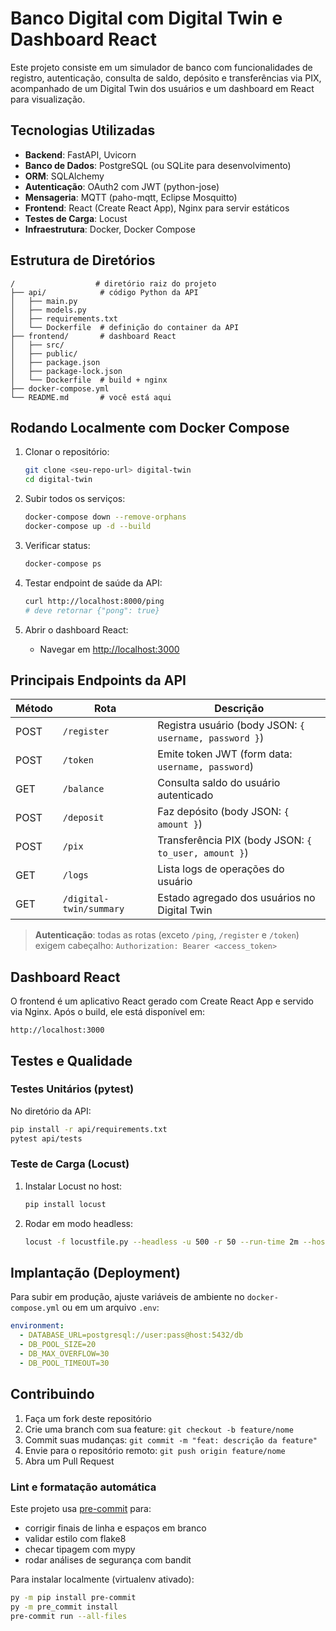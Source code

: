 # Banco Digital com Digital Twin e Dashboard React

Este projeto consiste em um simulador de banco com funcionalidades de registro, autenticação, consulta de saldo, depósito e transferências via PIX, acompanhado de um Digital Twin dos usuários e um dashboard em React para visualização.

## Tecnologias Utilizadas

* **Backend**: FastAPI, Uvicorn
* **Banco de Dados**: PostgreSQL (ou SQLite para desenvolvimento)
* **ORM**: SQLAlchemy
* **Autenticação**: OAuth2 com JWT (python-jose)
* **Mensageria**: MQTT (paho-mqtt, Eclipse Mosquitto)
* **Frontend**: React (Create React App), Nginx para servir estáticos
* **Testes de Carga**: Locust
* **Infraestrutura**: Docker, Docker Compose

## Estrutura de Diretórios

```
/                  # diretório raiz do projeto
├── api/            # código Python da API
│   ├── main.py
│   ├── models.py
│   ├── requirements.txt
│   └── Dockerfile  # definição do container da API
├── frontend/       # dashboard React
│   ├── src/
│   ├── public/
│   ├── package.json
│   ├── package-lock.json
│   └── Dockerfile  # build + nginx
├── docker-compose.yml
└── README.md       # você está aqui
```

## Rodando Localmente com Docker Compose

1. Clonar o repositório:

   ```bash
   git clone <seu-repo-url> digital-twin
   cd digital-twin
   ```
2. Subir todos os serviços:

   ```bash
   docker-compose down --remove-orphans
   docker-compose up -d --build
   ```
3. Verificar status:

   ```bash
   docker-compose ps
   ```
4. Testar endpoint de saúde da API:

   ```bash
   curl http://localhost:8000/ping
   # deve retornar {"pong": true}
   ```
5. Abrir o dashboard React:

   * Navegar em [http://localhost:3000](http://localhost:3000)

## Principais Endpoints da API

| Método | Rota                    | Descrição                                              |
| ------ | ----------------------- | ------------------------------------------------------ |
| POST   | `/register`             | Registra usuário (body JSON: `{ username, password }`) |
| POST   | `/token`                | Emite token JWT (form data: `username, password`)      |
| GET    | `/balance`              | Consulta saldo do usuário autenticado                  |
| POST   | `/deposit`              | Faz depósito (body JSON: `{ amount }`)                 |
| POST   | `/pix`                  | Transferência PIX (body JSON: `{ to_user, amount }`)   |
| GET    | `/logs`                 | Lista logs de operações do usuário                     |
| GET    | `/digital-twin/summary` | Estado agregado dos usuários no Digital Twin           |

> **Autenticação**: todas as rotas (exceto `/ping`, `/register` e `/token`) exigem cabeçalho:
> `Authorization: Bearer <access_token>`

## Dashboard React

O frontend é um aplicativo React gerado com Create React App e servido via Nginx. Após o build, ele está disponível em:

```
http://localhost:3000
```

## Testes e Qualidade

### Testes Unitários (pytest)

No diretório da API:

```bash
pip install -r api/requirements.txt
pytest api/tests
```

### Teste de Carga (Locust)

1. Instalar Locust no host:

   ```bash
   pip install locust
   ```
2. Rodar em modo headless:

   ```bash
   locust -f locustfile.py --headless -u 500 -r 50 --run-time 2m --host http://host.docker.internal:8000
   ```

## Implantação (Deployment)

Para subir em produção, ajuste variáveis de ambiente no `docker-compose.yml` ou em um arquivo `.env`:

```yaml
environment:
  - DATABASE_URL=postgresql://user:pass@host:5432/db
  - DB_POOL_SIZE=20
  - DB_MAX_OVERFLOW=30
  - DB_POOL_TIMEOUT=30
```

## Contribuindo

1. Faça um fork deste repositório
2. Crie uma branch com sua feature: `git checkout -b feature/nome`
3. Commit suas mudanças: `git commit -m "feat: descrição da feature"`
4. Envie para o repositório remoto: `git push origin feature/nome`
5. Abra um Pull Request

### Lint e formatação automática

Este projeto usa [pre-commit](https://pre-commit.com/) para:
- corrigir finais de linha e espaços em branco
- validar estilo com flake8
- checar tipagem com mypy
- rodar análises de segurança com bandit

Para instalar localmente (virtualenv ativado):

```bash
py -m pip install pre-commit
py -m pre_commit install
pre-commit run --all-files

